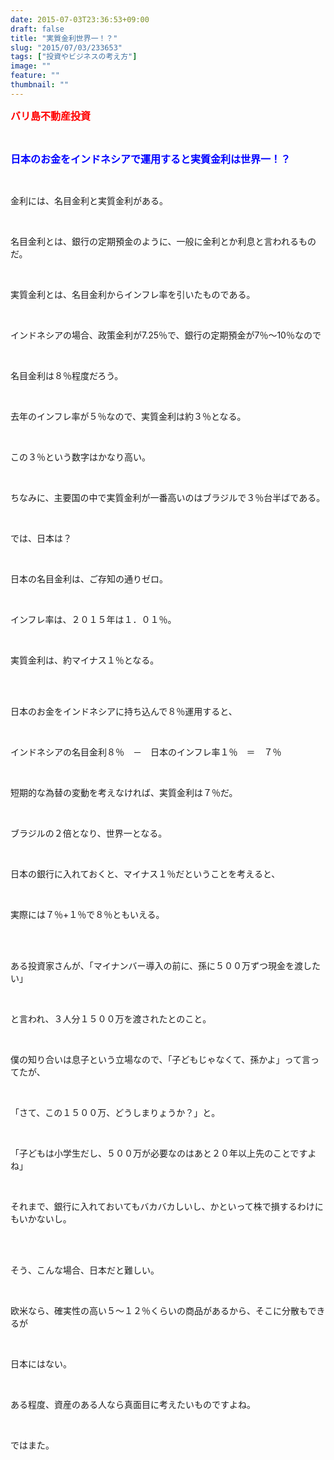 ```yaml
---
date: 2015-07-03T23:36:53+09:00
draft: false
title: "実質金利世界一！？"
slug: "2015/07/03/233653"
tags: ["投資やビジネスの考え方"]
image: ""
feature: ""
thumbnail: ""
---
```

<p><font color="#ff0000" size="3"><strong>バリ島不動産投資</strong></font></p><br/><p><font color="#0000ff" size="3"><strong>日本のお金をインドネシアで運用すると実質金利は世界一！？</strong></font></p><br/><p>金利には、名目金利と実質金利がある。</p><br/><p>名目金利とは、銀行の定期預金のように、一般に金利とか利息と言われるものだ。</p><br/><p>実質金利とは、名目金利からインフレ率を引いたものである。</p><br/><p>インドネシアの場合、政策金利が7.25％で、銀行の定期預金が7％～10％なので</p><br/><p>名目金利は８％程度だろう。</p><br/><p>去年のインフレ率が５％なので、実質金利は約３％となる。</p><br/><p>この３％という数字はかなり高い。</p><br/><p>ちなみに、主要国の中で実質金利が一番高いのはブラジルで３％台半ばである。</p><br/><p>では、日本は？</p><br/><p>日本の名目金利は、ご存知の通りゼロ。</p><br/><p>インフレ率は、２０１５年は１．０１％。</p><br/><p>実質金利は、約マイナス１％となる。</p><br/><br/><p>日本のお金をインドネシアに持ち込んで８％運用すると、</p><br/><p>インドネシアの名目金利８％　－　日本のインフレ率１％　＝　７％</p><br/><p>短期的な為替の変動を考えなければ、実質金利は７％だ。</p><br/><p>ブラジルの２倍となり、世界一となる。</p><br/><p>日本の銀行に入れておくと、マイナス１％だということを考えると、</p><br/><p>実際には７％+１％で８％ともいえる。</p><br/><br/><p>ある投資家さんが、「マイナンバー導入の前に、孫に５００万ずつ現金を渡したい」</p><br/><p>と言われ、３人分１５００万を渡されたとのこと。</p><br/><p>僕の知り合いは息子という立場なので、「子どもじゃなくて、孫かよ」って言ってたが、</p><br/><p>「さて、この１５００万、どうしまりょうか？」と。</p><br/><p>「子どもは小学生だし、５００万が必要なのはあと２０年以上先のことですよね」</p><br/><p>それまで、銀行に入れておいてもバカバカしいし、かといって株で損するわけにもいかないし。</p><br/><br/><p>そう、こんな場合、日本だと難しい。</p><br/><p>欧米なら、確実性の高い５～１２％くらいの商品があるから、そこに分散もできるが</p><br/><p>日本にはない。</p><br/><p>ある程度、資産のある人なら真面目に考えたいものですよね。</p><br/><p>ではまた。</p><br/><br/><br/><br/><br/><br/><br/><br/>

